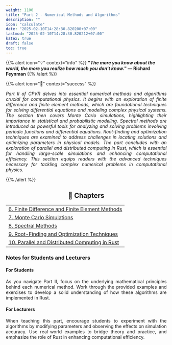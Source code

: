 ```yaml
---
weight: 1100
title: "Part 2 - Numerical Methods and Algorithms"
description: ""
icon: "calculate"
date: "2025-02-10T14:28:30.820200+07:00"
lastmod: "2025-02-10T14:28:30.820212+07:00"
katex: true
draft: false
toc: true
---
```


{{% alert icon="💡" context="info" %}}
<strong>"<em>The more you know about the world, the more you realize how much you don't know.</em>" — Richard Feynman</strong>
{{% /alert %}}

{{% alert icon="📘" context="success" %}}
<p style="text-align: justify;">
<em>Part II of CPVR delves into essential numerical methods and algorithms crucial for computational physics. It begins with an exploration of finite difference and finite element methods, which are foundational techniques for solving differential equations and modeling complex physical systems. The section then covers Monte Carlo simulations, highlighting their importance in statistical and probabilistic modeling. Spectral methods are introduced as powerful tools for analyzing and solving problems involving periodic functions and differential equations. Root-finding and optimization techniques are examined to address challenges in locating solutions and optimizing parameters in physical models. The part concludes with an exploration of parallel and distributed computing in Rust, which is essential for handling large-scale simulations and enhancing computational efficiency. This section equips readers with the advanced techniques necessary for tackling complex numerical problems in computational physics.</em>
</p>
{{% /alert %}}

<center>

## **🧠 Chapters**

</center>

<div class="container mt-4">
  <div class="row">
    <div class="col-md-12">
      <table class="table table-hover">
        <tbody>
          <tr>
            <td><a href="/docs/part-ii/chapter-6/" class="text-decoration-none">6. Finite Difference and Finite Element Methods</a></td>
          </tr>
          <tr>
            <td><a href="/docs/part-ii/chapter-7/" class="text-decoration-none">7. Monte Carlo Simulations</a></td>
          </tr>
          <tr>
            <td><a href="/docs/part-ii/chapter-8/" class="text-decoration-none">8. Spectral Methods</a></td>
          </tr>
          <tr>
            <td><a href="/docs/part-ii/chapter-9/" class="text-decoration-none">9. Root-Finding and Optimization Techniques</a></td>
          </tr>
          <tr>
            <td><a href="/docs/part-ii/chapter-10/" class="text-decoration-none">10. Parallel and Distributed Computing in Rust</a></td>
          </tr>
        </tbody>
      </table>
    </div>
  </div>
</div>

### Notes for Students and Lecturers

<div class="container mt-4">
  <div class="row">
    <div class="col-md-6">
      <h4 class="text-primary">For Students</h4>
      <p style="text-align: justify;">
        As you navigate Part II, focus on the underlying mathematical principles behind each numerical method. Work through the provided examples and exercises to develop a solid understanding of how these algorithms are implemented in Rust.
      </p>
    </div>
    <div class="col-md-6">
      <h4 class="text-success">For Lecturers</h4>
      <p style="text-align: justify;">
        When teaching this part, encourage students to experiment with the algorithms by modifying parameters and observing the effects on simulation accuracy. Use real-world examples to bridge theory and practice, and emphasize the role of Rust in enhancing computational efficiency.
      </p>
    </div>
  </div>
</div>
